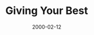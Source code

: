 ---
layout: message
category: message
series: "Loving Mondays"
title: "Giving Your Best"
date: 2000-02-12
audio-description: "What does God have to say about work, and how is it supposed to be? "
audio: ""
audio-title: "Giving Your Best"
audio-duration: "&#58;"
---
